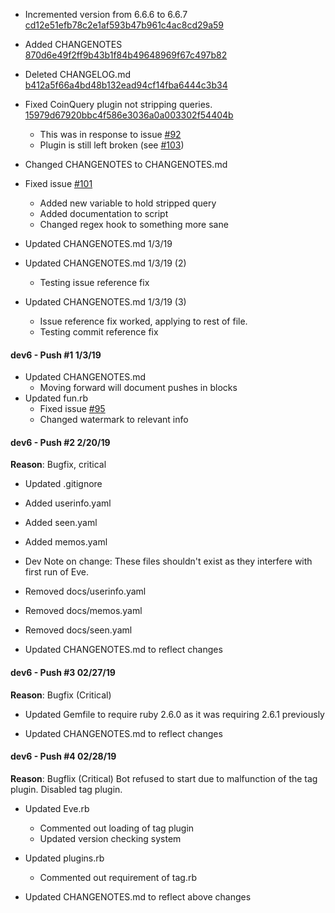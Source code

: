* Incremented version from 6.6.6 to 6.6.7 [cd12e51efb78c2e1af593b47b961c4ac8cd29a59](/../../commit/cd12e51efb78c2e1af593b47b961c4ac8cd29a59)

* Added CHANGENOTES [870d6e49f2ff9b43b1f84b49648969f67c497b82](/../../commit/870d6e49f2ff9b43b1f84b49648969f67c497b82)

* Deleted CHANGELOG.md [b412a5f66a4bd48b132ead94cf14fba6444c3b34](/../../commit/b412a5f66a4bd48b132ead94cf14fba6444c3b34)

* Fixed CoinQuery plugin not stripping queries. [15979d67920bbc4f586e3036a0a003302f54404b](/../../commit/15979d67920bbc4f586e3036a0a003302f54404b)
  * This was in response to issue [#92](/../../issues/92)
  * Plugin is still left broken (see [#103](/../../issues/103))

* Changed CHANGENOTES to CHANGENOTES.md

* Fixed issue [#101](/../../issues/103)
  * Added new variable to hold stripped query
  * Added documentation to script
  * Changed regex hook to something more sane

* Updated CHANGENOTES.md 1/3/19

* Updated CHANGENOTES.md 1/3/19 (2)
  * Testing issue reference fix

* Updated CHANGENOTES.md 1/3/19 (3)
  * Issue reference fix worked, applying to rest of file.
  * Testing commit reference fix

#### dev6 - Push #1 1/3/19
* Updated CHANGENOTES.md
  * Moving forward will document pushes in blocks
* Updated fun.rb
  * Fixed issue [#95](/../../issues/95)
  * Changed watermark to relevant info

#### dev6 - Push #2 2/20/19
**Reason**: Bugfix, critical

* Updated .gitignore
 * Added userinfo.yaml
 * Added seen.yaml
 * Added memos.yaml
 * Dev Note on change: These files shouldn't exist as they interfere with first run of Eve.

* Removed docs/userinfo.yaml
* Removed docs/memos.yaml
* Removed docs/seen.yaml

* Updated CHANGENOTES.md to reflect changes

#### dev6 - Push #3 02/27/19
**Reason**: Bugfix (Critical)

* Updated Gemfile to require ruby 2.6.0 as it was requiring 2.6.1 previously

* Updated CHANGENOTES.md to reflect changes

#### dev6 - Push #4 02/28/19
**Reason**: Bugflix (Critical)
  Bot refused to start due to malfunction of the tag plugin. Disabled tag plugin.

* Updated Eve.rb
  * Commented out loading of tag plugin
  * Updated version checking system

* Updated plugins.rb
  * Commented out requirement of tag.rb

* Updated CHANGENOTES.md to reflect above changes
